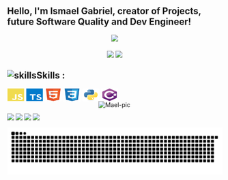 ## Hello, I'm Ismael Gabriel, creator of Projects, future  Software Quality and Dev Engineer!
 <div align="center">
   <img width="500" src="https://github-profile-trophy.vercel.app/?username=ismaelgabrieldev&column=4&theme=dracula&rank=A,B,C"/>
 </div><br>
  
<div align="center">
  <img height="180em" align="center" src="https://github-readme-stats.vercel.app/api?username=ismaelgabrieldev&show_icons=true&theme=jolly&count_private=true"/>
  <img height="180em" align="center" src="https://github-readme-stats.vercel.app/api/top-langs/?username=ismaelgabrieldev&layout=compact&langs_count=6&theme=jolly"/>
</div>


<h2 style="display: inline_block">
 <img alt="skills" height="30" width="40" src="https://cdn-icons-png.flaticon.com/512/10255/10255704.png" >Skills :
</h2>

<div style="display: inline_block">
  <img align="center" alt="Mael-Js" height="30" width="40" src="https://raw.githubusercontent.com/devicons/devicon/master/icons/javascript/javascript-plain.svg">
  <img align="center" alt="Mael-Ts" height="30" width="40" src="https://raw.githubusercontent.com/devicons/devicon/master/icons/typescript/typescript-plain.svg">
  <img align="center" alt="Mael-HTML" height="30" width="40" src="https://raw.githubusercontent.com/devicons/devicon/master/icons/html5/html5-original.svg">
  <img align="center" alt="Mael-CSS" height="30" width="40" src="https://raw.githubusercontent.com/devicons/devicon/master/icons/css3/css3-original.svg">
  <img align="center" alt="Mael-Python" height="30" width="40" src="https://raw.githubusercontent.com/devicons/devicon/master/icons/python/python-original.svg">
  <img align="center" alt="Mael-Csharp" height="30" width="40" src="https://raw.githubusercontent.com/devicons/devicon/master/icons/csharp/csharp-original.svg">
  <img align="right" alt="Mael-pic"  width="290px"  src="https://64.media.tumblr.com/75ee871c3c70501014511f527b342213/74bb6bc1ad2987d5-a1/s1280x1920/ae89e529ec10b97daff14c6aa3db56e663fbe416.gif">
</div>

   ##
   
 
<div>
  <a href="https://instagram.com/ismaelgabrieldossantos" target="_blank"><img src="https://img.shields.io/badge/-Instagram-%23E4405F?style=for-the-badge&logo=instagram&logoColor=white" target="_blank"></a>
 <a href="https://discord.com/channels/897274427581038592/897274427581038595" target="_blank"><img src="https://img.shields.io/badge/Discord-7289DA?style=for-the-badge&logo=discord&logoColor=white" target="_blank"></a> 
  <a href = "ismaelgabriel31@gmail.com"><img src="https://img.shields.io/badge/-Gmail-%23333?style=for-the-badge&logo=gmail&logoColor=white" target="_blank"></a>
  <a href="https://www.linkedin.com/in/ismael-gabriel-24040b222/" target="_blank"><img src="https://img.shields.io/badge/-LinkedIn-%230077B5?style=for-the-badge&logo=linkedin&logoColor=white" target="_blank"></a> 
 
  ![Snake animation](https://github.com/ismaelgabrieldev/ismaelgabrieldev/blob/output/github-contribution-grid-snake.svg)
 
</div>
